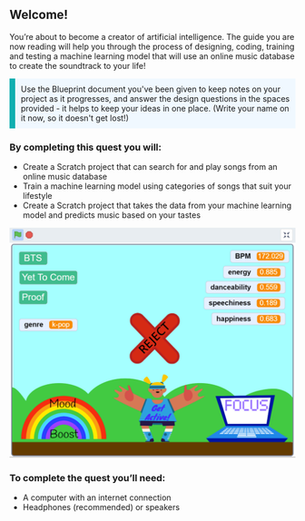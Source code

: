 ## Welcome!
You’re about to become a creator of artificial intelligence. The guide you are now reading will help you through the process of designing, coding, training and testing a machine learning model that will use an online music database to create the soundtrack to your life!

<p style="border-left: solid; border-width:10px; border-color: #0faeb0; background-color: aliceblue; padding: 10px;">
Use the Blueprint document you've been given to keep notes on your project as it progresses, and answer the design questions in the spaces provided - it helps to keep your ideas in one place. (Write your name on it now, so it doesn't get lost!)
</p>

### By completing this quest you will: 
+ Create a Scratch project that can search for and play songs from an online music database
+ Train a machine learning model using categories of songs that suit your lifestyle
+ Create a Scratch project that takes the data from your machine learning model and predicts music based on your tastes


![A screenshot of a finished classification application with three colourful sprites showing different playlists and a bright background. You can see statistics for different values on the right - BPM, energy,danceability, speechiness and happiness.](images/wellness_screen_kpop.png)

### To complete the quest you’ll need:
+ A computer with an internet connection
+ Headphones (recommended) or speakers



